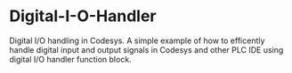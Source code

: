 # Digital-I-O-Handler
Digital I/O handling in Codesys.
A simple example of how to efficently handle digital input and output signals in Codesys and other PLC IDE using digital I/O handler function block. 
